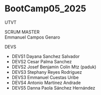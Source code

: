 # BootCamp05_2025
UTVT

SCRUM MASTER  
Emmanuel Campos Genaro

DEVS  
- DEVS1 Dayana Sanchez Salvador  
- DEVS2 Cesar Palma Sanchez  
- DEVS2 Josef Benjamin Colin Mtz (paduk)  
- DEVS3 Stephany Reyes Rodriguez  
- DEVS3 Emmanuel Cuestas Uribe
- DEVS4 Antonio Martinez Andrade 
- DEVS5 Danna Paola Sánchez Hernández

